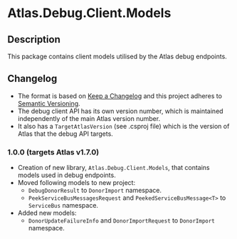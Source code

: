 ﻿# Atlas.Debug.Client.Models

## Description
This package contains client models utilised by the Atlas debug endpoints.

## Changelog
- The format is based on [Keep a Changelog](https://keepachangelog.com/en/1.0.0/) and this project adheres to [Semantic Versioning](https://semver.org/spec/v2.0.0.html).
- The debug client API has its own version number, which is maintained independently of the main Atlas version number.
- It also has a `TargetAtlasVersion` (see .csproj file) which is the version of Atlas that the debug API targets.

### 1.0.0 (targets Atlas v1.7.0)
* Creation of new library, `Atlas.Debug.Client.Models`, that contains models used in debug endpoints.
* Moved following models to new project:
    * `DebugDonorResult` to `DonorImport` namespace.
    * `PeekServiceBusMessagesRequest` and `PeekedServiceBusMessage<T>` to `ServiceBus` namespace.
* Added new models:
    * `DonorUpdateFailureInfo` and `DonorImportRequest` to `DonorImport` namespace.